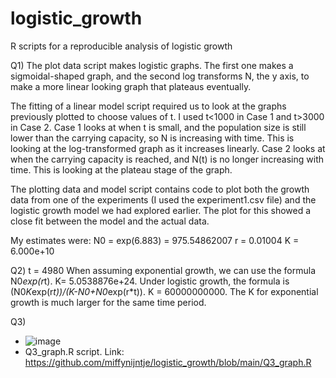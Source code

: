# logistic_growth
R scripts for a reproducible analysis of logistic growth

Q1)
The plot data script makes logistic graphs. The first one makes a sigmoidal-shaped graph, and the second log transforms N, the y axis, to make a more linear 
looking graph that plateaus eventually.

The fitting of a linear model script required us to look at the graphs previously plotted to choose values of t. I used t<1000 in Case 1 and t>3000 in Case 2. Case 1 looks at when t is small, and the population size is still lower than the carrying capacity, so N is increasing with time. This is looking at the log-transformed graph as it increases linearly. Case 2 looks at when the carrying capacity is reached, and N(t) is no longer increasing with time. This is looking at the plateau stage of the graph.

The plotting data and model script contains code to plot both the growth data from one of the experiments (I used the experiment1.csv file) and the logistic growth model we had explored earlier. The plot for this showed a close fit between the model and the actual data.
 
 My estimates were:
 N0 = exp(6.883) = 975.54862007
 r = 0.01004
 K = 6.000e+10

Q2)
t =  4980
When assuming exponential growth, we can use the formula N0*exp(r*t). K= 5.0538876e+24.
Under logistic growth, the formula is (N0*K*exp(r*t))/(K-N0+N0*exp(r*t)). K = 60000000000.
The K for exponential growth is much larger for the same time period. 

Q3)
- ![image](https://github.com/miffynijntje/logistic_growth/assets/150163921/8671fd7f-1828-411b-abf7-5543d0551cf1)
-  Q3_graph.R script. Link: https://github.com/miffynijntje/logistic_growth/blob/main/Q3_graph.R

